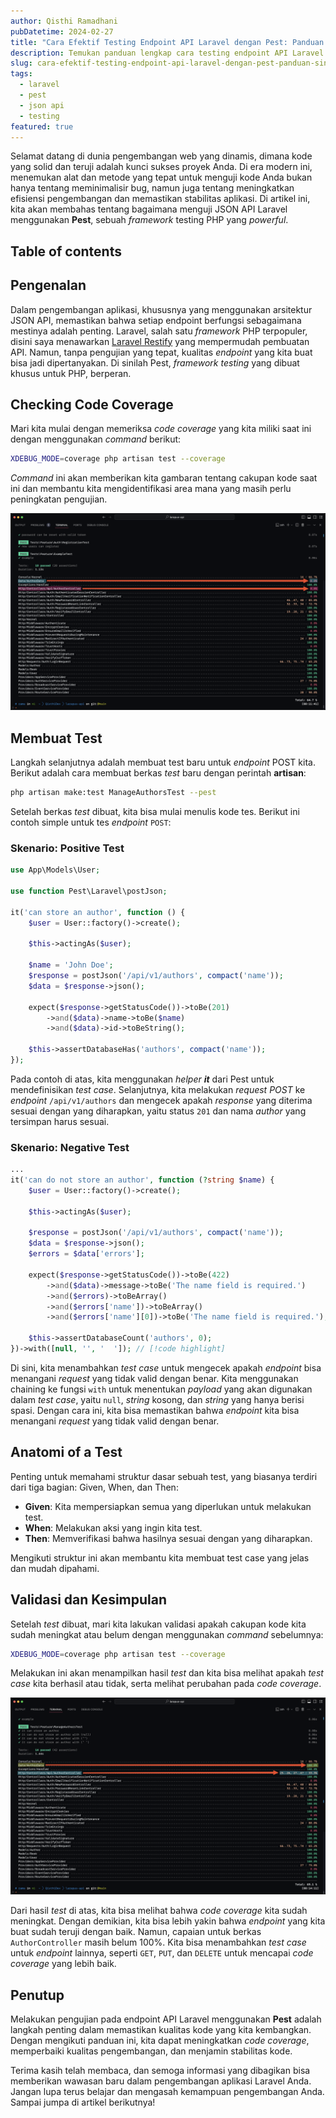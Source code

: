 ```yaml
---
author: Qisthi Ramadhani
pubDatetime: 2024-02-27
title: "Cara Efektif Testing Endpoint API Laravel dengan Pest: Panduan Singkat"
description: Temukan panduan lengkap cara testing endpoint API Laravel menggunakan framework testing Pest. Tingkatkan code coverage, kualitas pengembangan, dan stabilitas kode Anda bersama QisthiDev.
slug: cara-efektif-testing-endpoint-api-laravel-dengan-pest-panduan-singkat
tags:
  - laravel
  - pest
  - json api
  - testing
featured: true
---
```


Selamat datang di dunia pengembangan web yang dinamis, dimana kode yang solid dan teruji adalah kunci sukses proyek Anda. Di era modern ini, menemukan alat dan metode yang tepat untuk menguji kode Anda bukan hanya tentang meminimalisir bug, namun juga tentang meningkatkan efisiensi pengembangan dan memastikan stabilitas aplikasi. Di artikel ini, kita akan membahas tentang bagaimana menguji JSON API Laravel menggunakan **Pest**, sebuah _framework_ testing PHP yang _powerful_.

## Table of contents

## Pengenalan

Dalam pengembangan aplikasi, khususnya yang menggunakan arsitektur JSON API, memastikan bahwa setiap endpoint berfungsi sebagaimana mestinya adalah penting. Laravel, salah satu _framework_ PHP terpopuler, disini saya menawarkan [Laravel Restify](https://www.qisthi.dev/posts/laravel-restify-solusi-elegan-untuk-pengembangan-api-di-laravel) yang mempermudah pembuatan API. Namun, tanpa pengujian yang tepat, kualitas _endpoint_ yang kita buat bisa jadi dipertanyakan. Di sinilah Pest, _framework testing_ yang dibuat khusus untuk PHP, berperan.

## Checking Code Coverage

Mari kita mulai dengan memeriksa _code coverage_ yang kita miliki saat ini dengan menggunakan _command_ berikut:

```sh
XDEBUG_MODE=coverage php artisan test --coverage
```

_Command_ ini akan memberikan kita gambaran tentang cakupan kode saat ini dan membantu kita mengidentifikasi area mana yang masih perlu peningkatan pengujian.

![Code Coverage sebelum menulis test](../../assets/larapus-api/before-test.png)

## Membuat Test

Langkah selanjutnya adalah membuat test baru untuk _endpoint_ POST kita. Berikut adalah cara membuat berkas _test_ baru dengan perintah **artisan**:

```sh
php artisan make:test ManageAuthorsTest --pest
```

Setelah berkas _test_ dibuat, kita bisa mulai menulis kode tes. Berikut ini contoh simple untuk tes _endpoint_ `POST`:

### Skenario: Positive Test

```php
use App\Models\User;

use function Pest\Laravel\postJson;

it('can store an author', function () {
    $user = User::factory()->create();

    $this->actingAs($user);

    $name = 'John Doe';
    $response = postJson('/api/v1/authors', compact('name'));
    $data = $response->json();

    expect($response->getStatusCode())->toBe(201)
        ->and($data)->name->toBe($name)
        ->and($data)->id->toBeString();

    $this->assertDatabaseHas('authors', compact('name'));
});
```

Pada contoh di atas, kita menggunakan _helper_ **_it_** dari Pest untuk mendefinisikan _test case_. Selanjutnya, kita melakukan _request POST_ ke _endpoint_ `/api/v1/authors` dan mengecek apakah _response_ yang diterima sesuai dengan yang diharapkan, yaitu status `201` dan nama _author_ yang tersimpan harus sesuai.

### Skenario: Negative Test

```php
...
it('can do not store an author', function (?string $name) {
    $user = User::factory()->create();

    $this->actingAs($user);

    $response = postJson('/api/v1/authors', compact('name'));
    $data = $response->json();
    $errors = $data['errors'];

    expect($response->getStatusCode())->toBe(422)
        ->and($data)->message->toBe('The name field is required.')
        ->and($errors)->toBeArray()
        ->and($errors['name'])->toBeArray()
        ->and($errors['name'][0])->toBe('The name field is required.');

    $this->assertDatabaseCount('authors', 0);
})->with([null, '', '  ']); // [!code highlight]
```

Di sini, kita menambahkan _test case_ untuk mengecek apakah _endpoint_ bisa menangani _request_ yang tidak valid dengan benar. Kita menggunakan chaining ke fungsi `with` untuk menentukan _payload_ yang akan digunakan dalam _test case_, yaitu `null`, _string_ kosong, dan _string_ yang hanya berisi spasi. Dengan cara ini, kita bisa memastikan bahwa _endpoint_ kita bisa menangani _request_ yang tidak valid dengan benar.

## Anatomi of a Test

Penting untuk memahami struktur dasar sebuah test, yang biasanya terdiri dari tiga bagian: Given, When, dan Then:

- **Given**: Kita mempersiapkan semua yang diperlukan untuk melakukan test.
- **When**: Melakukan aksi yang ingin kita test.
- **Then**: Memverifikasi bahwa hasilnya sesuai dengan yang diharapkan.

Mengikuti struktur ini akan membantu kita membuat test case yang jelas dan mudah dipahami.

## Validasi dan Kesimpulan

Setelah _test_ dibuat, mari kita lakukan validasi apakah cakupan kode kita sudah meningkat atau belum dengan menggunakan _command_ sebelumnya:

```sh
XDEBUG_MODE=coverage php artisan test --coverage
```

Melakukan ini akan menampilkan hasil _test_ dan kita bisa melihat apakah _test case_ kita berhasil atau tidak, serta melihat perubahan pada _code coverage_.

![Code Coverage setelah menulis test](../../assets/larapus-api/after-test.png)

Dari hasil _test_ di atas, kita bisa melihat bahwa _code coverage_ kita sudah meningkat. Dengan demikian, kita bisa lebih yakin bahwa _endpoint_ yang kita buat sudah teruji dengan baik. Namun, capaian untuk berkas `AuthorController` masih belum 100%. Kita bisa menambahkan _test case_ untuk _endpoint_ lainnya, seperti `GET`, `PUT`, dan `DELETE` untuk mencapai _code coverage_ yang lebih baik.

## Penutup

Melakukan pengujian pada endpoint API Laravel menggunakan **Pest** adalah langkah penting dalam memastikan kualitas kode yang kita kembangkan. Dengan mengikuti panduan ini, kita dapat meningkatkan _code coverage_, memperbaiki kualitas pengembangan, dan menjamin stabilitas kode.

Terima kasih telah membaca, dan semoga informasi yang dibagikan bisa memberikan wawasan baru dalam pengembangan aplikasi Laravel Anda. Jangan lupa terus belajar dan mengasah kemampuan pengembangan Anda. Sampai jumpa di artikel berikutnya!
